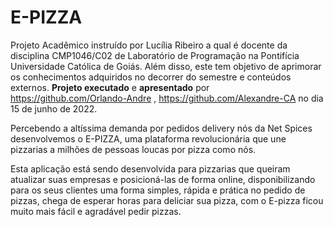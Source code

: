 # E-PIZZA

Projeto Acadêmico instruído por Lucília Ribeiro a qual é docente da disciplina CMP1046/C02 de Laboratório de Programação na Pontifícia Universidade Católica de Goiás. Além disso, este tem objetivo de aprimorar os conhecimentos adquiridos no decorrer do semestre e conteúdos externos. **Projeto executado** e **apresentado** por https://github.com/Orlando-Andre , https://github.com/Alexandre-CA no dia 15 de junho de 2022.

Percebendo a altíssima demanda por pedidos delivery nós da Net Spices desenvolvemos o E-PIZZA, uma  plataforma revolucionária que une pizzarias a milhões de pessoas loucas por pizza como nós.

Esta aplicação está sendo desenvolvida para  pizzarias que queiram atualizar suas empresas e posicioná-las de forma online, disponibilizando para os seus clientes uma forma simples, rápida e prática no pedido de pizzas, chega de esperar horas para deliciar sua pizza,  com o E-pizza ficou muito mais fácil e agradável pedir pizzas.
 
 
 
